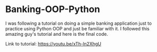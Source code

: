 # Banking-OOP-Python
I was following a tutorial on doing a simple banking application just to practice using Python OOP and just be familiar with it. 
I followed this amazing guy's tutorial and here is the final code.  

Link to tutorial: https://youtu.be/xTh-ln2XhgU
